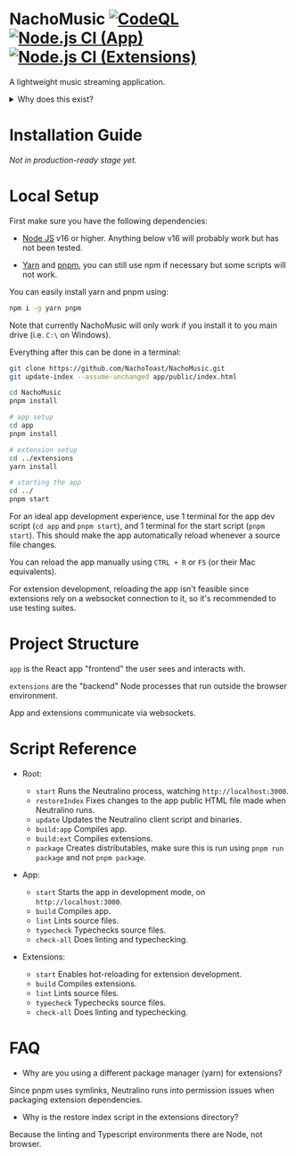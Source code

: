 # NachoMusic [![CodeQL](https://github.com/NachoToast/NachoMusic/actions/workflows/codeql-analysis.yml/badge.svg)](https://github.com/NachoToast/NachoMusic/actions/workflows/codeql-analysis.yml)[![Node.js CI (App)](https://github.com/NachoToast/NachoMusic/actions/workflows/node.js.app.yml/badge.svg)](https://github.com/NachoToast/NachoMusic/actions/workflows/node.js.app.yml)[![Node.js CI (Extensions)](https://github.com/NachoToast/NachoMusic/actions/workflows/node.js.extensions.yml/badge.svg)](https://github.com/NachoToast/NachoMusic/actions/workflows/node.js.extensions.yml)

A lightweight music streaming application.

<details>

<summary>Why does this exist?</summary>

<br />Desktop Spotify (on Windows) sucks, it has frequent errors and setting up local files is a buggy, unintuitive mess.

###### "Something went wrong", an error somehow fixable by toggling offline mode.

![image](https://community.spotify.com/t5/image/serverpage/image-id/127647iE603CAA8BE04916A/image-size/large?v=v2&px=999)

###### Songs are frequently removed from Spotify :/

![image](https://user-images.githubusercontent.com/32235595/150896756-270f5279-4c7a-42e0-b99f-0e80772f9e82.png)

###### Local files are unclickable in offline mode, but can still be played via shuffling or adding to queue.

![image](https://user-images.githubusercontent.com/32235595/150896799-ce34b1b2-a101-4366-a89d-1f312d64cdeb.png)

###### Helpful error messages ;)

</details>

# Installation Guide

_Not in production-ready stage yet._

# Local Setup

First make sure you have the following dependencies:

-   [Node JS](https://nodejs.org/en/) v16 or higher. Anything below v16 will probably work but has not been tested.

-   [Yarn](https://yarnpkg.com/) and [pnpm](https://pnpm.io/), you can still use npm if necessary but some scripts will not work.

You can easily install yarn and pnpm using:

```sh
npm i -g yarn pnpm
```

Note that currently NachoMusic will only work if you install it to you main drive (i.e. `C:\` on Windows).

Everything after this can be done in a terminal:

```sh
git clone https://github.com/NachoToast/NachoMusic.git
git update-index --assume-unchanged app/public/index.html

cd NachoMusic
pnpm install

# app setup
cd app
pnpm install

# extension setup
cd ../extensions
yarn install

# starting the app
cd ../
pnpm start
```

For an ideal app development experience, use 1 terminal for the app dev script (`cd app` and `pnpm start`), and 1 terminal for the start script (`pnpm start`). This should make the app automatically reload whenever a source file changes.

You can reload the app manually using `CTRL + R` or `F5` (or their Mac equivalents).

For extension development, reloading the app isn't feasible since extensions rely on a websocket connection to it, so it's recommended to use testing suites.

# Project Structure

`app` is the React app "frontend" the user sees and interacts with.

`extensions` are the "backend" Node processes that run outside the browser environment.

App and extensions communicate via websockets.

# Script Reference

-   Root:

    -   `start` Runs the Neutralino process, watching `http://localhost:3000`.
    -   `restoreIndex` Fixes changes to the app public HTML file made when Neutralino runs.
    -   `update` Updates the Neutralino client script and binaries.
    -   `build:app` Compiles app.
    -   `build:ext` Compiles extensions.
    -   `package` Creates distributables, make sure this is run using `pnpm run package` and not `pnpm package`.

-   App:

    -   `start` Starts the app in development mode, on `http://localhost:3000`.
    -   `build` Compiles app.
    -   `lint` Lints source files.
    -   `typecheck` Typechecks source files.
    -   `check-all` Does linting and typechecking.

-   Extensions:

    -   `start` Enables hot-reloading for extension development.
    -   `build` Compiles extensions.
    -   `lint` Lints source files.
    -   `typecheck` Typechecks source files.
    -   `check-all` Does linting and typechecking.

# FAQ

-   Why are you using a different package manager (yarn) for extensions?

Since pnpm uses symlinks, Neutralino runs into permission issues when packaging extension dependencies.

-   Why is the restore index script in the extensions directory?

Because the linting and Typescript environments there are Node, not browser.
